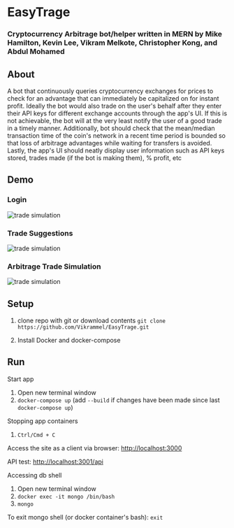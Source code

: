 # EasyTrage
### Cryptocurrency Arbitrage bot/helper written in MERN by Mike Hamilton, Kevin Lee, Vikram Melkote, Christopher Kong, and Abdul Mohamed

## About

A bot that continuously queries cryptocurrency exchanges for prices to check for an advantage that can immediately be capitalized on for instant profit. Ideally the bot would also trade on the user's behalf after they enter their API keys for different exchange accounts through the app's UI. If this is not achievable, the bot will at the very least notify the user of a good trade in a timely manner. Additionally, bot should check that the mean/median transaction time of the coin's network in a recent time period is bounded so that loss of arbitrage advantages while waiting for transfers is avoided. Lastly, the app's UI should neatly display user information such as API keys stored, trades made (if the bot is making them), % profit, etc

## Demo

### Login
![trade simulation](https://raw.githubusercontent.com/Vikrammel/EasyTrage/master/scrumdocs/demo/bad_login_demo.gif)

### Trade Suggestions
![trade simulation](https://raw.githubusercontent.com/Vikrammel/EasyTrage/master/scrumdocs/demo/other_trade_modals_demo.gif)

### Arbitrage Trade Simulation
![trade simulation](https://raw.githubusercontent.com/Vikrammel/EasyTrage/master/scrumdocs/demo/full_abtirage_simulation_demo.gif)

## Setup

1. clone repo with git or download contents
`git clone https://github.com/Vikrammel/EasyTrage.git`

2. Install Docker and docker-compose


## Run

Start app

1. Open new terminal window
2. `docker-compose up` (add `--build` if changes have been made since last `docker-compose up`)

Stopping app containers

1. `Ctrl/Cmd + C`

Access the site as a client via browser:
[http://localhost:3000](http://localhost:3000)

API test:
[http://localhost:3001/api](http://localhost:3001/api)

Accessing db shell

1. Open new terminal window
2. `docker exec -it mongo /bin/bash`
3. `mongo`

To exit mongo shell (or docker container's bash): `exit`
